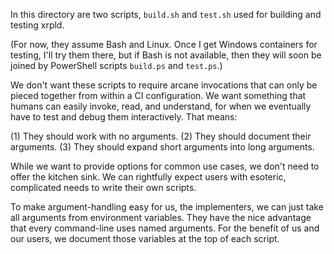 In this directory are two scripts, `build.sh` and `test.sh` used for building
and testing xrpld.

(For now, they assume Bash and Linux. Once I get Windows containers for
testing, I'll try them there, but if Bash is not available, then they will
soon be joined by PowerShell scripts `build.ps` and `test.ps`.)

We don't want these scripts to require arcane invocations that can only be
pieced together from within a CI configuration. We want something that humans
can easily invoke, read, and understand, for when we eventually have to test
and debug them interactively. That means:

(1) They should work with no arguments.
(2) They should document their arguments.
(3) They should expand short arguments into long arguments.

While we want to provide options for common use cases, we don't need to offer
the kitchen sink. We can rightfully expect users with esoteric, complicated
needs to write their own scripts.

To make argument-handling easy for us, the implementers, we can just take all
arguments from environment variables. They have the nice advantage that every
command-line uses named arguments. For the benefit of us and our users, we
document those variables at the top of each script.
